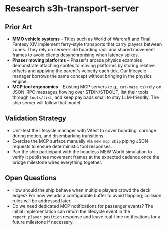 # Research s3h-transport-server

## Prior Art

- **MMO vehicle systems** – Titles such as World of Warcraft and Final Fantasy XIV implement ferry-style transports that carry players between zones. They rely on server-side boarding radii and shared movement frames to avoid clients desynchronising when latency spikes.
- **Phaser moving platforms** – Phaser's arcade physics examples demonstrate attaching sprites to moving platforms by storing relative offsets and applying the parent's velocity each tick. Our lifecycle manager borrows the same concept without bringing in the physics engine.
- **MCP tool ergonomics** – Existing MCP servers (e.g., `cat-maze.ts`) rely on JSON-RPC messages flowing over STDIN/STDOUT, list their tools through `tools/list`, and keep payloads small to stay LLM-friendly. The ship server will follow that model.

## Validation Strategy

- Unit-test the lifecycle manager with Vitest to cover boarding, carriage during motion, and disembarking transitions.
- Exercise the MCP surface manually via `mew mcp ship` piping JSON requests to ensure deterministic tool responses.
- Pair the ship participant with the headless MEW World simulation to verify it publishes movement frames at the expected cadence once the bridge milestone wires everything together.

## Open Questions

- How should the ship behave when multiple players crowd the deck edges? For now we add a configurable buffer to avoid flapping; collision rules will be addressed later.
- Do we need dedicated MCP notifications for passenger events? The initial implementation can return the lifecycle event in the `report_player_position` response and leave real-time notifications for a future milestone if necessary.
